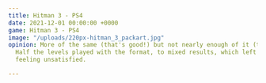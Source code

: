 ```yaml
---
title: Hitman 3 - PS4
date: 2021-12-01 00:00:00 +0000
game: Hitman 3 - PS4
image: "/uploads/220px-hitman_3_packart.jpg"
opinion: More of the same (that's good!) but not nearly enough of it (that's bad!).
  Half the levels played with the format, to mixed results, which left me overall
  feeling unsatisfied.

---
```

